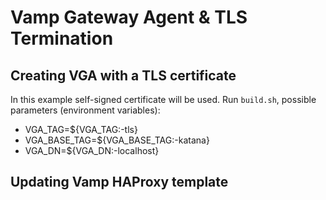 # Vamp Gateway Agent & TLS Termination

## Creating VGA with a TLS certificate

In this example self-signed certificate will be used.
Run `build.sh`, possible parameters (environment variables):

- VGA_TAG=${VGA_TAG:-tls}
- VGA_BASE_TAG=${VGA_BASE_TAG:-katana}
- VGA_DN=${VGA_DN:-localhost}

## Updating Vamp HAProxy template

